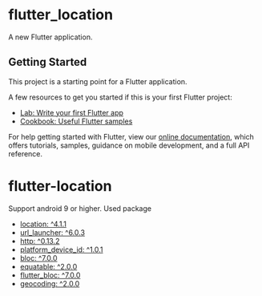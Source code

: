 # flutter_location

A new Flutter application.

## Getting Started

This project is a starting point for a Flutter application.

A few resources to get you started if this is your first Flutter project:

- [Lab: Write your first Flutter app](https://flutter.dev/docs/get-started/codelab)
- [Cookbook: Useful Flutter samples](https://flutter.dev/docs/cookbook)

For help getting started with Flutter, view our
[online documentation](https://flutter.dev/docs), which offers tutorials,
samples, guidance on mobile development, and a full API reference.
# flutter-location
Support android 9 or higher.
Used package
- [location: ^4.1.1](https://pub.dev/packages/location)
- [url_launcher: ^6.0.3](https://pub.dev/packages/url_launcher)
- [http: ^0.13.2](https://pub.dev/packages/http)
- [platform_device_id: ^1.0.1](https://pub.dev/packages/platform_device_id)
- [bloc: ^7.0.0](https://pub.dev/packages/bloc)
- [equatable: ^2.0.0](https://pub.dev/packages/equatable)
- [flutter_bloc: ^7.0.0](https://pub.dev/packages/flutter_bloc)
- [geocoding: ^2.0.0](https://pub.dev/packages/geocoding)
